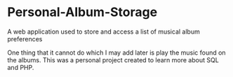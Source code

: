# Personal-Album-Storage
A web application used to store and access a list of musical album preferences

One thing that it cannot do which I may add later is play the music found on the albums.  This was a personal project created to learn more about SQL and PHP.
